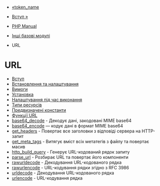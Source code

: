 - [«token_name](function.token-name.md)
- [Вступ »](intro.url.md)

- [PHP Manual](index.md)
- [Інші базові модулі](refs.basic.other.md)
- URL

# URL

- [Вступ](intro.url.md)
- [Встановлення та налаштування](url.setup.md)
- [Вимоги](url.requirements.md)
- [Установка](url.installation.md)
- [Налаштування під час виконання](url.configuration.md)
- [Типи ресурсів](url.resources.md)
- [Предвизначені константи](url.constants.md)
- [Функції URL](ref.url.md)
- [base64_decode](function.base64-decode.md) - Декодує
дані, закодовані MIME base64
- [base64_encode](function.base64-encode.md) — кодує дані в
формат MIME base64
- [get_headers](function.get-headers.md) - Повертає все
заголовки з відповіді сервера на HTTP-запит
- [get_meta_tags](function.get-meta-tags.md) - Витягує
вміст всіх метатегів з файлу та повертає масив
- [http_build_query](function.http-build-query.md) - Генерує
URL-кодований рядок запиту
- [parse_url](function.parse-url.md) - Розбирає URL та
повертає його компоненти
- [rawurldecode](function.rawurldecode.md) - Декодування
URL-кодованого рядка
- [rawurlencode](function.rawurlencode.md) - URL-кодування
рядки згідно з RFC 3986
- [urldecode](function.urldecode.md) - Декодування
URL-кодованого рядка
- [urlencode](function.urlencode.md) - URL-кодування рядка
